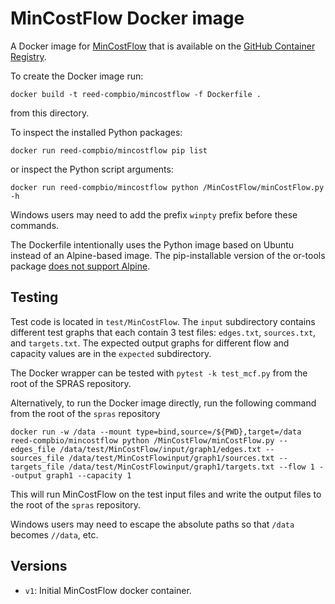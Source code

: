 # MinCostFlow Docker image

A Docker image for [MinCostFlow](https://github.com/gitter-lab/min-cost-flow) that is available on the [GitHub Container Registry](https://github.com/orgs/Reed-CompBio/packages/container/package/mincostflow).

To create the Docker image run:
```
docker build -t reed-compbio/mincostflow -f Dockerfile .
```
from this directory.

To inspect the installed Python packages:
```
docker run reed-compbio/mincostflow pip list
```
or inspect the Python script arguments:
```
docker run reed-compbio/mincostflow python /MinCostFlow/minCostFlow.py -h
```
Windows users may need to add the prefix `winpty` prefix before these commands.

The Dockerfile intentionally uses the Python image based on Ubuntu instead of an Alpine-based image.
The pip-installable version of the or-tools package [does not support Alpine](https://github.com/google/or-tools/issues/756).

## Testing
Test code is located in `test/MinCostFlow`.
The `input` subdirectory contains different test graphs that each contain 3 test files: `edges.txt`, `sources.txt`, and `targets.txt`.
The expected output graphs for different flow and capacity values are in the `expected` subdirectory.

The Docker wrapper can be tested with `pytest -k test_mcf.py` from the root of the SPRAS repository.

Alternatively, to run the Docker image directly, run the following command from the root of the `spras` repository
```
docker run -w /data --mount type=bind,source=/${PWD},target=/data reed-compbio/mincostflow python /MinCostFlow/minCostFlow.py --edges_file /data/test/MinCostFlow/input/graph1/edges.txt --sources_file /data/test/MinCostFlowinput/graph1/sources.txt --targets_file /data/test/MinCostFlowinput/graph1/targets.txt --flow 1 --output graph1 --capacity 1  
```

This will run MinCostFlow on the test input files and write the output files to the root of the `spras` repository.

Windows users may need to escape the absolute paths so that `/data` becomes `//data`, etc.

## Versions

- `v1`: Initial MinCostFlow docker container.
